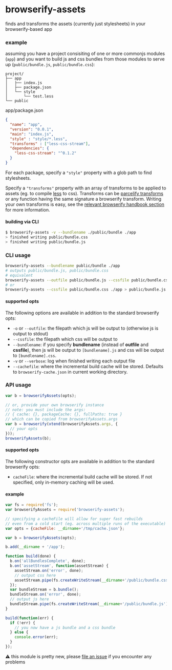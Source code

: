 # browserify-assets

finds and transforms the assets (currently just stylesheets) in your 
browserify-based app

### example
assuming you have a project consisiting of one or more commonjs modules (`app`) and you
want to build js and css bundles from those modules to serve up (`public/bundle.js`, 
`public/bundle.css`):
```
project/
├── app
│   ├── index.js
│   ├── package.json
│   └── style
│       └── test.less
└── public
```

app/package.json
```json
{
  "name": "app",
  "version": "0.0.1",
  "main": "index.js",
  "style" : "style/*.less",
  "transforms" : ["less-css-stream"],
  "dependencies": {
    "less-css-stream": "^0.1.2"
  }
}
```
For each package, specify a `"style"` property with a glob path to find stylesheets.

Specify a `"transforms"` property with an array of transforms to be
applied to assets (eg. to compile [less](http://lesscss.org) to css). Transforms
can be [parcelify transforms](https://www.npmjs.org/browse/keyword/parcelify)
or any function having the same signature a browserify transform. Writing your
own transforms is easy, see the [relevant browserify handbook section](https://github.com/substack/browserify-handbook#writing-your-own)
 for more information.

#### building via CLI
```bash
$ browserify-assets -v --bundlename ./public/bundle ./app
> finished writing public/bundle.css
> finished writing public/bundle.js
```

### CLI usage

```bash
browserify-assets --bundlename public/bundle ./app
# outputs public/bundle.js, public/bundle.css
# equivalent
browserify-assets --outfile public/bundle.js --cssfile public/bundle.css ./app
# or
browserify-assets --cssfile public/bundle.css ./app > public/bundle.js
```

#### supported opts
The following options are available in addition to the standard browserify opts:
- `-o` or `--outfile`: the filepath which js will be output to (otherwise js is 
  output to stdout)
- `--cssfile`: the filepath which css will be output to
- `--bundlename`: if you specify **bundlename** (instead of **outfile** and **cssfile**),
  then js will be output to `[bundlename].js` and css will be output to 
  `[bundlename].css`.
- `-v` or `--verbose`: log when finished writing each output file
- `--cachefile`: where the incremental build cache will be stored. Defaults to 
  `browserify-cache.json` in current working directory.

### API usage

```js
var b = browserifyAssets(opts);

// or, provide your own browserify instance
// note: you must include the args:
// { cache: {}, packageCache: {}, fullPaths: true }
// which can be copied from browserifyAssets.args
var b = browserify(xtend(browserifyAssets.args, {
  // your opts
}));
browserifyAssets(b);
```

#### supported opts
The following constructor opts are available in addition to the standard browserify opts:
- `cacheFile`: where the incremental build cache will be stored. If not specified,
  only in-memory caching will be used.

#### example

```js
var fs = require('fs');
var browserifyAssets = require('browserify-assets');

// specifying a cacheFile will allow for super fast rebuilds
// even from a cold start (eg. across multiple runs of the executable)
var opts = {cacheFile: __dirname+'/tmp/cache.json'};

var b = browserifyAssets(opts);

b.add(__dirname + '/app');

function build(done) {
  b.on('allBundlesComplete', done);
  b.on('assetStream', function(assetStream) {
    assetStream.on('error', done);
    // output css here
    assetStream.pipe(fs.createWriteStream(__dirname+'/public/bundle.css'));
  });
  var bundleStream = b.bundle();
  bundleStream.on('error', done);
  // output js here
  bundleStream.pipe(fs.createWriteStream(__dirname+'/public/bundle.js'));
}

build(function(err) {
  if (!err) {
    // you now have a js bundle and a css bundle
  } else {
    console.error(err);
  }
});
```

:warning: this module is pretty new, please [file an issue](https://github.com/jsdf/browserify-assets/issues)
if you encounter any problems
